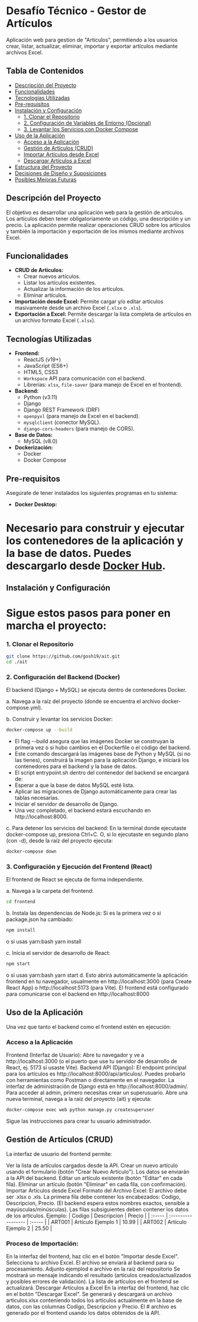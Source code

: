 # Desafío Técnico - Gestor de Artículos

Aplicación web para gestion de "Artículos", permitiendo a los usuarios crear, listar, actualizar, eliminar, importar y exportar artículos mediante archivos Excel.

## Tabla de Contenidos

- [Descripción del Proyecto](#descripción-del-proyecto)
- [Funcionalidades](#funcionalidades)
- [Tecnologías Utilizadas](#tecnologías-utilizadas)
- [Pre-requisitos](#pre-requisitos)
- [Instalación y Configuración](#instalación-y-configuración)
  - [1. Clonar el Repositorio](#1-clonar-el-repositorio)
  - [2. Configuración de Variables de Entorno (Opcional)](#2-configuración-de-variables-de-entorno-opcional)
  - [3. Levantar los Servicios con Docker Compose](#3-levantar-los-servicios-con-docker-compose)
- [Uso de la Aplicación](#uso-de-la-aplicación)
  - [Acceso a la Aplicación](#acceso-a-la-aplicación)
  - [Gestión de Artículos (CRUD)](#gestión-de-artículos-crud)
  - [Importar Artículos desde Excel](#importar-artículos-desde-excel)
  - [Descargar Artículos a Excel](#descargar-artículos-a-excel)
- [Estructura del Proyecto](#estructura-del-proyecto)
- [Decisiones de Diseño y Suposiciones](#decisiones-de-diseño-y-suposiciones)
- [Posibles Mejoras Futuras](#posibles-mejoras-futuras)

## Descripción del Proyecto

El objetivo es desarrollar una aplicación web para la gestión de artículos. Los artículos deben tener obligatoriamente un código, una descripción y un precio. La aplicación permite realizar operaciones CRUD sobre los artículos y también la importación y exportación de los mismos mediante archivos Excel.

## Funcionalidades

- **CRUD de Artículos:**
  - Crear nuevos artículos.
  - Listar los artículos existentes.
  - Actualizar la información de los artículos.
  - Eliminar artículos.
- **Importación desde Excel:** Permite cargar y/o editar artículos masivamente desde un archivo Excel (`.xlsx` o `.xls`).
- **Exportación a Excel:** Permite descargar la lista completa de artículos en un archivo formato Excel (`.xlsx`).

## Tecnologías Utilizadas

- **Frontend:**
  - ReactJS (v19+)
  - JavaScript (ES6+)
  - HTML5, CSS3
  - `Workspace` API para comunicación con el backend.
  - Librerías: `xlsx`, `file-saver` (para manejo de Excel en el frontend).
- **Backend:**
  - Python (v3.11)
  - Django
  - Django REST Framework (DRF)
  - `openpyxl` (para manejo de Excel en el backend).
  - `mysqlclient` (conector MySQL).
  - `django-cors-headers` (para manejo de CORS).
- **Base de Datos:**
  - MySQL (v8.0)
- **Dockerización:**
  - Docker
  - Docker Compose

## Pre-requisitos

Asegúrate de tener instalados los siguientes programas en tu sistema:

- **Docker Desktop:** 
# Necesario para construir y ejecutar los contenedores de la aplicación y la base de datos. Puedes descargarlo desde [Docker Hub](https://www.docker.com/products/docker-desktop/).

## Instalación y Configuración

# Sigue estos pasos para poner en marcha el proyecto:

### 1. Clonar el Repositorio

```bash
git clone https://github.com/gosh19/ait.git
cd ./ait
```

### 2. Configuración del Backend (Docker)
El backend (Django + MySQL) se ejecuta dentro de contenedores Docker.

a. Navega a la raíz del proyecto (donde se encuentra el archivo docker-compose.yml).

b. Construir y levantar los servicios Docker:
```bash
docker-compose up --build
```
 - El flag --build asegura que las imágenes Docker se construyan la primera vez o si hubo cambios en el Dockerfile o el código del backend.
 - Este comando descargará las imágenes base de Python y MySQL (si no las tienes), construirá la imagen para la aplicación Django, e iniciará los contenedores para el backend y la base de datos.
 - El script entrypoint.sh dentro del contenedor del backend se encargará de:
 - Esperar a que la base de datos MySQL esté lista.
 - Aplicar las migraciones de Django automáticamente para crear las tablas necesarias.
 - Iniciar el servidor de desarrollo de Django.
 - Una vez completado, el backend estará escuchando en http://localhost:8000.

c. Para detener los servicios del backend:
 En la terminal donde ejecutaste docker-compose up, presiona Ctrl+C. O, si lo ejecutaste en segundo plano (con -d), desde la raíz del proyecto ejecuta:

```bash
docker-compose down
```

###  3. Configuración y Ejecución del Frontend (React)
 El frontend de React se ejecuta de forma independiente.

 a. Navega a la carpeta del frontend:
```bash
cd frontend
```

b. Instala las dependencias de Node.js:
Si es la primera vez o si package.json ha cambiado:

```bash
npm install
```
o si usas yarn:bash yarn install

c. Inicia el servidor de desarrollo de React:
```bash
npm start
```
o si usas yarn:bash yarn start
d. Esto abrirá automáticamente la aplicación frontend en tu navegador, usualmente en http://localhost:3000 (para Create React App) o http://localhost:5173 (para Vite). El frontend está configurado para comunicarse con el backend en http://localhost:8000

## Uso de la Aplicación
 Una vez que tanto el backend como el frontend estén en ejecución:

### Acceso a la Aplicación
 Frontend (Interfaz de Usuario): Abre tu navegador y ve a http://localhost:3000 (o el puerto que use tu servidor de desarrollo de React, ej. 5173 si usaste Vite).
 Backend API (Django):
 El endpoint principal para los artículos es http://localhost:8000/api/articulos/. Puedes probarlo con herramientas como Postman o directamente en el navegador.
 La interfaz de administración de Django está en http://localhost:8000/admin/.
 Para acceder al admin, primero necesitas crear un superusuario. Abre una nueva terminal, navega a la raíz del proyecto (ait) y ejecuta:
```bash
docker-compose exec web python manage.py createsuperuser
```
 Sigue las instrucciones para crear tu usuario administrador.
## Gestión de Artículos (CRUD)
 La interfaz de usuario del frontend permite:
 
 Ver la lista de artículos cargados desde la API.
 Crear un nuevo artículo usando el formulario (botón "Crear Nuevo Artículo"). Los datos se enviarán a la API del backend.
 Editar un artículo existente (botón "Editar" en cada fila).
 Eliminar un artículo (botón "Eliminar" en cada fila, con confirmación).
 Importar Artículos desde Excel
 Formato del Archivo Excel:
 El archivo debe ser .xlsx o .xls.
 La primera fila debe contener los encabezados: Codigo, Descripcion, Precio. (El backend espera estos nombres exactos, sensible a mayúsculas/minúsculas).
 Las filas subsiguientes deben contener los datos de los artículos. Ejemplo: | Codigo | Descripcion | Precio | | :----- | :----------------- | :----- | | ART001 | Artículo Ejemplo 1 | 10.99 | | ART002 | Artículo Ejemplo 2 | 25.50 |
### Proceso de Importación:
 En la interfaz del frontend, haz clic en el botón "Importar desde Excel".
 Selecciona tu archivo Excel.
 El archivo se enviará al backend para su procesamiento.
 Adjunto ejemplod e archivo en la raiz del repositorio
 Se mostrará un mensaje indicando el resultado (artículos creados/actualizados y posibles errores de validación). La lista de artículos en el frontend se actualizará.
 Descargar Artículos a Excel
 En la interfaz del frontend, haz clic en el botón "Descargar Excel".
 Se generará y descargará un archivo articulos.xlsx conteniendo todos los artículos actualmente en la base de datos, con las columnas Codigo, Descripcion y Precio. El # archivo es generado por el frontend usando los datos obtenidos de la API.